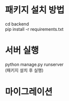 # 패키지 설치 방법
cd backend<br>
pip install -r requirements.txt
<br>

# 서버 실행
python manage.py runserver<br>
(패키지 설치 후 실행)

# 마이그레이션